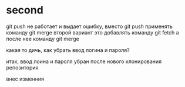 # second

git push не работает и выдает ошибку, вместо git push применять команду git merge
второй вариант это добавлять команду git fetch а после нее команду git merge

какая то дичь, как убрать ввод логина и пароля?

итак, ввод лоина и пароля убран после нового клонирования репозитория

внес изменния
